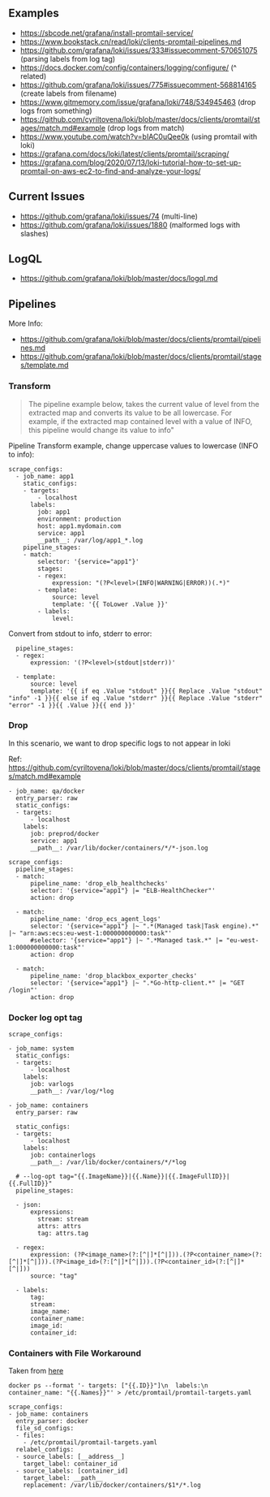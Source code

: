 ## Examples
- https://sbcode.net/grafana/install-promtail-service/
- https://www.bookstack.cn/read/loki/clients-promtail-pipelines.md
- https://github.com/grafana/loki/issues/333#issuecomment-570651075 (parsing labels from log tag)
- https://docs.docker.com/config/containers/logging/configure/      (^ related) 
- https://github.com/grafana/loki/issues/775#issuecomment-568814165 (create labels from filename)
- https://www.gitmemory.com/issue/grafana/loki/748/534945463 (drop logs from something)
- https://github.com/cyriltovena/loki/blob/master/docs/clients/promtail/stages/match.md#example (drop logs from match)
- https://www.youtube.com/watch?v=bIAC0uQee0k (using promtail with loki)
- https://grafana.com/docs/loki/latest/clients/promtail/scraping/
- https://grafana.com/blog/2020/07/13/loki-tutorial-how-to-set-up-promtail-on-aws-ec2-to-find-and-analyze-your-logs/

## Current Issues

- https://github.com/grafana/loki/issues/74 (multi-line)
- https://github.com/grafana/loki/issues/1880 (malformed logs with slashes)

## LogQL
- https://github.com/grafana/loki/blob/master/docs/logql.md

## Pipelines

More Info: 
  - https://github.com/grafana/loki/blob/master/docs/clients/promtail/pipelines.md
  - https://github.com/grafana/loki/blob/master/docs/clients/promtail/stages/template.md

### Transform

> The pipeline example below, takes the current value of level from the extracted map and converts its value to be all lowercase. For example, if the extracted map contained level with a value of INFO, this pipeline would change its value to info"

Pipeline Transform example, change uppercase values to lowercase (INFO to info):

```
scrape_configs:
  - job_name: app1
    static_configs:
    - targets:
        - localhost
      labels:
        job: app1
        environment: production
        host: app1.mydomain.com
        service: app1
        __path__: /var/log/app1_*.log
    pipeline_stages:
    - match:
        selector: '{service="app1"}'
        stages:
        - regex:
            expression: "(?P<level>(INFO|WARNING|ERROR))(.*)"
        - template:
            source: level
            template: '{{ ToLower .Value }}'
        - labels:
            level:
```

Convert from stdout to info, stderr to error:

```
  pipeline_stages:
  - regex:
      expression: '(?P<level>(stdout|stderr))'

  - template:
      source: level
      template: '{{ if eq .Value "stdout" }}{{ Replace .Value "stdout" "info" -1 }}{{ else if eq .Value "stderr" }}{{ Replace .Value "stderr" "error" -1 }}{{ .Value }}{{ end }}'
```

### Drop

In this scenario, we want to drop specific logs to not appear in loki

Ref: https://github.com/cyriltovena/loki/blob/master/docs/clients/promtail/stages/match.md#example

```
- job_name: qa/docker
  entry_parser: raw
  static_configs:
  - targets:
      - localhost
    labels:
      job: preprod/docker
      service: app1
      __path__: /var/lib/docker/containers/*/*-json.log

scrape_configs:
  pipeline_stages:
  - match:
      pipeline_name: 'drop_elb_healthchecks'
      selector: '{service="app1"} |= "ELB-HealthChecker"'
      action: drop

  - match:
      pipeline_name: 'drop_ecs_agent_logs'
      selector: '{service="app1"} |~ ".*(Managed task|Task engine).*" |~ "arn:aws:ecs:eu-west-1:000000000000:task"'
      #selector: '{service="app1"} |~ ".*Managed task.*" |= "eu-west-1:000000000000:task"'
      action: drop

  - match:
      pipeline_name: 'drop_blackbox_exporter_checks'
      selector: '{service="app1"} |~ ".*Go-http-client.*" |= "GET /login"'
      action: drop
```

### Docker log opt tag

```
scrape_configs:

- job_name: system
  static_configs:
  - targets:
      - localhost
    labels:
      job: varlogs
      __path__: /var/log/*log

- job_name: containers
  entry_parser: raw

  static_configs:
  - targets:
      - localhost
    labels:
      job: containerlogs
      __path__: /var/lib/docker/containers/*/*log

  # --log-opt tag="{{.ImageName}}|{{.Name}}|{{.ImageFullID}}|{{.FullID}}"
  pipeline_stages:

  - json:
      expressions:
        stream: stream
        attrs: attrs
        tag: attrs.tag

  - regex:
      expression: (?P<image_name>(?:[^|]*[^|])).(?P<container_name>(?:[^|]*[^|])).(?P<image_id>(?:[^|]*[^|])).(?P<container_id>(?:[^|]*[^|]))
      source: "tag"

  - labels:
      tag:
      stream:
      image_name:
      container_name:
      image_id:
      container_id:
```

### Containers with File Workaround

Taken from [here](https://github.com/grafana/loki/issues/333#issuecomment-637401983)

```
docker ps --format '- targets: ["{{.ID}}"]\n  labels:\n    container_name: "{{.Names}}"' > /etc/promtail/promtail-targets.yaml
```

```
scrape_configs:
- job_name: containers
  entry_parser: docker
  file_sd_configs:
  - files:
    - /etc/promtail/promtail-targets.yaml
  relabel_configs:
  - source_labels: [__address__]
    target_label: container_id
  - source_labels: [container_id]
    target_label: __path__
    replacement: /var/lib/docker/containers/$1*/*.log
```
